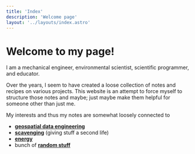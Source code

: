 ```yaml
---
title: 'Index'
description: 'Welcome page'
layout: '../layouts/index.astro'
---
```

 
 
# Welcome to my page!
I am a mechanical engineer, environmental scientist, scientific programmer, and educator. 

Over the years, I seem to have created a loose collection of notes and recipes on various projects.  This website is an attempt to force myself to structure those notes and maybe; just maybe make them helpful for someone other than just me. 

My interests and thus my notes are somewhat loosely connected to 
- [**geospatial data engineering**](about/#geospatial-data-engineering)
- [**scavenging**](about/#scavenging) (giving stuff a second life)
- [**energy**](about/#energy-and-efficiency) 
- bunch of [**random stuff**](about/#random)
